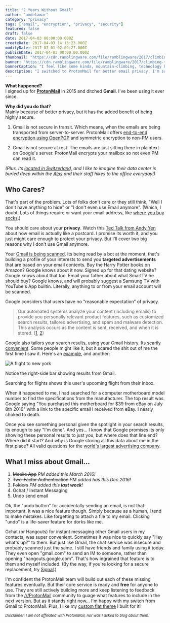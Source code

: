```yaml
---
title: "2 Years Without Gmail"
author: "amdelamar"
category: "privacy"
tags: ["email", "encryption", "privacy", "security"]
featured: false
draft: false
date: 2017-04-03 00:00:00.000Z
createDate: 2017-04-03 14:13:23.000Z
modifyDate: 2017-07-01 02:09:27.000Z
publishDate: 2017-04-03 00:00:00.000Z
thumbnail: "https://cdn.ramblingware.com/file/ramblingware/2017/climbing-to-the-top-640.jpg"
banner: "https://cdn.ramblingware.com/file/ramblingware/2017/climbing-to-the-top-1240.jpg"
bannerCaption: "I feel like some kinda, mountain-climbing, technology hermit. (Photo Credit: Felix Brönnimann)"
description: "I switched to ProtonMail for better email privacy. I'm satisfied with my choice but its not without some drawbacks."
---
```


**What happened?**  
I signed up for [**ProtonMail**](https://protonmail.com) in 2015 and ditched **Gmail**. I've been using it ever since.

**Why did you do that?**  
Mainly because of better privacy, but it has the added benefit of being highly secure.

1) Gmail is not secure in transit. Which means, when the emails are being transported from server-to-server. ProtonMail offers [end-to-end encryption using OpenPGP](https://protonmail.com/security-details) and symmetric encryption to non-PM users.

2) Gmail is not secure at rest. The emails are just sitting there in plaintext on Google's server. ProtonMail encrypts your mailbox so not even PM can read it.  

_(Plus, its [located in Switzerland,](https://protonmail.com/security-details) and I like to imagine their data center is buried deep within the [Alps](https://en.wikipedia.org/wiki/Alps) and their staff hikes to the office everyday!)_

## Who Cares?

That's part of the problem. Lots of folks don't care or they still think, "Well I don't have anything to hide" or "I don't even use Email anymore". (Which, I doubt. Lots of things require or want your email address, like [where you buy socks](http://www.thisismoney.co.uk/money/news/article-3962548/Why-shops-really-begging-email-address-claim-s-send-receipt-actually-just-want-sell-more.html).)

You should care about your **privacy**. Watch this [Ted Talk from Andy Yen](https://www.ted.com/talks/andy_yen_think_your_email_s_private_think_again) about how email is actually like a postcard. I promise its worth it, and you just might care enough to protect your privacy. But I'll cover two big reasons why I don't use Gmail anymore.

Your [Gmail is being scanned](http://www.theguardian.com/technology/2014/apr/15/gmail-scans-all-emails-new-google-terms-clarify). Its being read by a bot at the moment, that's building a profile of your interests to send you **targeted advertisements** that are based on your email contents. Buy the Harry Potter books on Amazon? Google knows about it now. Signed up for that dating website? Google knows about that too. Email your father about what SmartTV he should buy? Google knows, and will probably suggest a Samsung TV with YouTube's App builtin. Literally, anything to or from your email account will be scanned.

Google considers that users have no “reasonable expectation” of privacy.

> Our automated systems analyze your content (including emails) to provide you personally relevant product features, such as customized search results, tailored advertising, and spam and malware detection. This analysis occurs as the content is sent, received, and when it is stored.  ([1](https://finance.yahoo.com/news/google-warns-scanning-email-002045067.html), [2](https://www.theguardian.com/technology/2014/apr/15/gmail-scans-all-emails-new-google-terms-clarify))

Google also tailors your search results, using your Gmail history. [Its scarily convenient](http://www.pcworld.com/article/260600/google_tries_showing_gmail_emails_in_search_results.html). Some people might like it, but it scared the shit out of me the first time I saw it.  Here's an [example](http://searchengineland.com/google-integrates-gmails-new-inbox-feature-search-results-206721), and another:

![A flight to new york](https://cdn.ramblingware.com/file/ramblingware/2017/google-flight-results.jpg)

Notice the right-side bar showing results from Gmail.

Searching for flights shows this user's upcoming flight from their inbox.

When it happened to me, I had searched for a computer motherboard model number to find the specifications from the manufacturer. The top result was Google saying "You purchased this motherboard for $39 from eBay on July 8th 2016" with a link to the specific email I received from eBay. I nearly choked to death.

Once you see something personal given the spotlight in your search results, its enough to say "I'm done". And yes... I know that Google promises its only showing these personal results to just you, but where does that line end? Where did it start? And why is Google storing all this data about me in the first place? All valid questions for the [world's largest advertising company](http://www.businessinsider.com/wpp-says-google-is-its-biggest-media-partner-2015-3).

## What I miss about Gmail...

1.  <s>Mobile App</s> _PM added this March 2016!_
2.  <s>Two-Factor Authentication</s> _PM added has this Dec 2016!_
3.  <s>Folders</s> _PM added this **last week**!_
4.  Gchat / Instant Messaging
5.  Undo send email

Ok, the "undo button" for accidentally sending an email, is not that important. It was a nice feature though. Simply because as a human, I tend to make mistakes. Like forgetting to attach a file to my email. Clicking "undo" is a life-saver feature for dorks like me.

Gchat (or Hangouts) for instant messaging other Gmail users in my contacts, was super convenient. Sometimes it was nice to quickly say "Hey what's up?" to them. But just like Gmail, the chat service was insecure and probably scanned just the same. I still have friends and family using it today. They even open "gmail.com" to send an IM to someone, rather than opening "hangouts.google.com". That's how ingrained that feature is to them and myself included. (By the way, if you're looking for a secure replacement, try [Signal](https://whispersystems.org/).)  

I'm confident the ProtonMail team will build out each of these missing features eventually. But their core service is ready and **free** for anyone to use. They are still actively building more and keep listening to feedback from the [/r/ProtonMail](https://www.reddit.com/r/ProtonMail/) community to guage what features to include in the next version. But as it stands right now... I'm happy with my switch from Gmail to ProtonMail. Plus, I like my [custom flat theme](https://amdelamar.github.io/pm-theme/) I built for it!  

<small>_Disclaimer: I am not affiliated with ProtonMail, nor was I asked to blog about them._</small>
